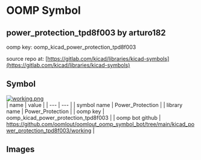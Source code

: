 # OOMP Symbol  
## power_protection_tpd8f003  by arturo182  
  
oomp key: oomp_kicad_power_protection_tpd8f003  
  
source repo at: [https://gitlab.com/kicad/libraries/kicad-symbols](https://gitlab.com/kicad/libraries/kicad-symbols)  
## Symbol  
  
[![working.png](working_600.png)](working.png)  
| name | value | 
| --- | --- | 
| symbol name | Power_Protection | 
| library name | Power_Protection | 
| oomp key | oomp_kicad_power_protection_tpd8f003 | 
| oomp bot github | https://github.com/oomlout/oomlout_oomp_symbol_bot/tree/main/kicad_power_protection_tpd8f003/working | 
## Images  
